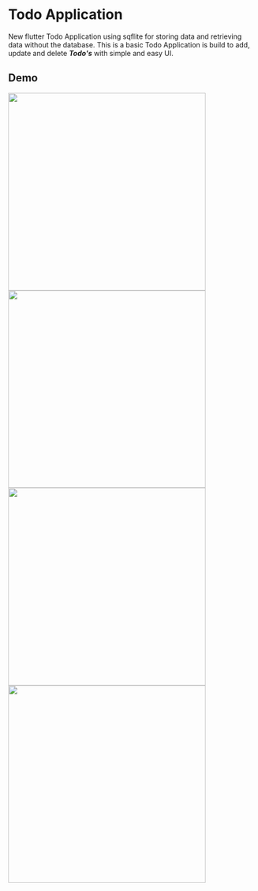 # Todo Application

New flutter Todo Application using sqflite for storing data and retrieving data without the database. This is a basic Todo Application is build to add, update and delete ***Todo's*** with simple and easy UI. 

## Demo

<img src="https://user-images.githubusercontent.com/72371931/149944434-439e2653-7916-46ee-a8c4-4494e7d8610f.jpg" width="400" /> <img src="https://user-images.githubusercontent.com/72371931/149944445-1e446a6b-aae3-40a8-8189-8c1ba959fb64.jpg" width="400" /> <img src="https://user-images.githubusercontent.com/72371931/149944454-4e1c9f94-044d-48df-826a-f36939a07556.jpg" width="400" /> <img src="https://user-images.githubusercontent.com/72371931/149944459-8ab73355-b9f1-49dc-9ee2-359a5cef701c.jpg" width="400" />
